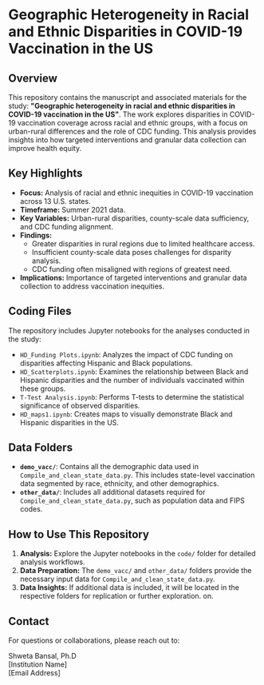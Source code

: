 # Geographic Heterogeneity in Racial and Ethnic Disparities in COVID-19 Vaccination in the US

## Overview

This repository contains the manuscript and associated materials for the study: **"Geographic heterogeneity in racial and ethnic disparities in COVID-19 vaccination in the US"**. The work explores disparities in COVID-19 vaccination coverage across racial and ethnic groups, with a focus on urban-rural differences and the role of CDC funding. This analysis provides insights into how targeted interventions and granular data collection can improve health equity.

## Key Highlights

- **Focus:** Analysis of racial and ethnic inequities in COVID-19 vaccination across 13 U.S. states.
- **Timeframe:** Summer 2021 data.
- **Key Variables:** Urban-rural disparities, county-scale data sufficiency, and CDC funding alignment.
- **Findings:** 
  - Greater disparities in rural regions due to limited healthcare access.
  - Insufficient county-scale data poses challenges for disparity analysis.
  - CDC funding often misaligned with regions of greatest need.
- **Implications:** Importance of targeted interventions and granular data collection to address vaccination inequities.

## Coding Files

The repository includes Jupyter notebooks for the analyses conducted in the study:

- `HD_Funding Plots.ipynb`: Analyzes the impact of CDC funding on disparities affecting Hispanic and Black populations.
- `HD_Scatterplots.ipynb`: Examines the relationship between Black and Hispanic disparities and the number of individuals vaccinated within these groups.
- `T-Test Analysis.ipynb`: Performs T-tests to determine the statistical significance of observed disparities.
- `HD_maps1.ipynb`: Creates maps to visually demonstrate Black and Hispanic disparities in the US.

## Data Folders

- **`demo_vacc/`**: Contains all the demographic data used in `Compile_and_clean_state_data.py`. This includes state-level vaccination data segmented by race, ethnicity, and other demographics.
- **`other_data/`**: Includes all additional datasets required for `Compile_and_clean_state_data.py`, such as population data and FIPS codes.

## How to Use This Repository

1. **Analysis:** Explore the Jupyter notebooks in the `code/` folder for detailed analysis workflows.
2. **Data Preparation:** The `demo_vacc/` and `other_data/` folders provide the necessary input data for `Compile_and_clean_state_data.py`.
3. **Data Insights:** If additional data is included, it will be located in the respective folders for replication or further exploration.
on.

## Contact

For questions or collaborations, please reach out to:

Shweta Bansal, Ph.D  
[Institution Name]  
[Email Address]
